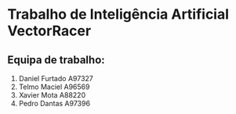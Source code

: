 # Trabalho de Inteligência Artificial VectorRacer

## Equipa de trabalho:

1. Daniel Furtado A97327
2. Telmo Maciel A96569
3. Xavier Mota A88220
4. Pedro Dantas A97396
